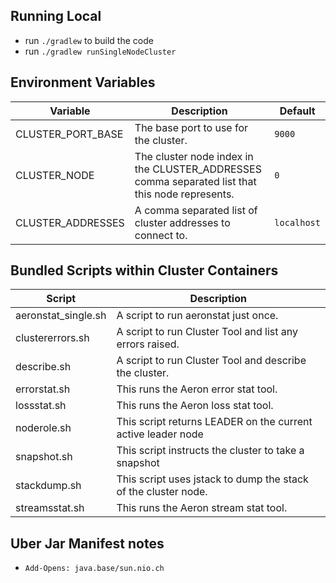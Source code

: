 ## Running Local

- run `./gradlew` to build the code
- run `./gradlew runSingleNodeCluster`

## Environment Variables

| Variable          | Description                                                                                     | Default     |
|-------------------|-------------------------------------------------------------------------------------------------|-------------|
| CLUSTER_PORT_BASE | The base port to use for the cluster.                                                           | `9000`      |
| CLUSTER_NODE      | The cluster node index in the CLUSTER_ADDRESSES comma separated list that this node represents. | `0`         |
| CLUSTER_ADDRESSES | A comma separated list of cluster addresses to connect to.                                      | `localhost` |

## Bundled Scripts within Cluster Containers

| Script              | Description                                                    |
|---------------------|----------------------------------------------------------------|
| aeronstat_single.sh | A script to run aeronstat just once.                           |
| clustererrors.sh    | A script to run Cluster Tool and list any errors raised.       |
| describe.sh         | A script to run Cluster Tool and describe the cluster.         |
| errorstat.sh        | This runs the Aeron error stat tool.                           |
| lossstat.sh         | This runs the Aeron loss stat tool.                            |
| noderole.sh         | This script returns LEADER on the current active leader node   |
| snapshot.sh         | This script instructs the cluster to take a snapshot           | 
| stackdump.sh        | This script uses jstack to dump the stack of the cluster node. |
| streamsstat.sh      | This runs the Aeron stream stat tool.                          |

## Uber Jar Manifest notes

- `Add-Opens: java.base/sun.nio.ch`
